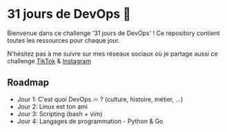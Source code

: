 # 31 jours de DevOps 🚀

Bienvenue dans ce challenge '31 jours de DevOps' ! Ce repository contient toutes les ressources pour chaque jour.

N'hésitez pas à me suivre sur mes réseaux sociaux où je partage aussi ce challenge [TikTok](https://www.tiktok.com/@hugo.log_) & [Instagram](https://www.instagram.com/hugo.log_/)

## Roadmap

- Jour 1: C'est quoi DevOps ♾️ ? (culture, histoire, métier, ...)
- Jour 2: Linux est ton ami
- Jour 3: Scripting (bash + vim)
- Jour 4: Langages de programmation - Python & Go